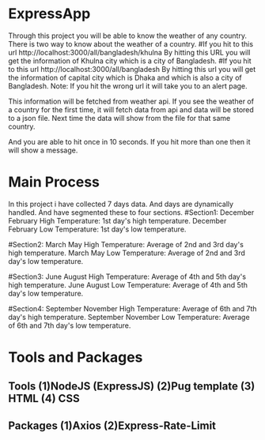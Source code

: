 # ExpressApp
Through this project you will be able to know the weather of any country.
There is two way to know about the weather of a country.
#If you hit to this url http://localhost:3000/all/bangladesh/khulna
By hitting this URL you will get the information of Khulna city which is a city of Bangladesh.
#If you hit to this url http://localhost:3000/all/bangladesh
By hitting this url you will get the information of capital city which is Dhaka and which is also a city of Bangladesh.
Note: If you hit the wrong url it will take you to an alert page.

This information will be fetched from weather api.
If you see the weather of a country for the first time, it will fetch data from api and data will be stored to a json file.
Next time the data will show from the file for that same country.

And you are able to hit once in 10 seconds.
If you hit more than one then it will show a message.

# Main Process
In this project i have collected 7 days data. And days are dynamically handled.
And have segmented these to four sections. 
#Section1:
December February High Temperature: 1st day's high temperature.
December February Low Temperature: 1st day's low temperature.

#Section2:
March May High Temperature: Average of 2nd and 3rd day's high temperature.
March May Low Temperature: Average of 2nd and 3rd day's low temperature.

#Section3:
June August High Temperature: Average of 4th and 5th day's high temperature.
June August Low Temperature: Average of 4th and 5th day's low temperature.

#Section4:
September November High Temperature: Average of 6th and 7th day's high temperature.
September November Low Temperature: Average of 6th and 7th day's low temperature.

# Tools and Packages
## Tools (1)NodeJS (ExpressJS) (2)Pug template (3) HTML (4) CSS
## Packages (1)Axios (2)Express-Rate-Limit

